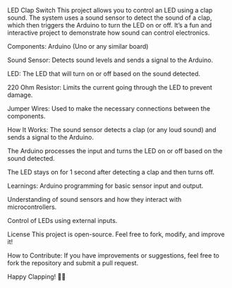 LED Clap Switch
This project allows you to control an LED using a clap sound. The system uses a sound sensor to detect the sound of a clap, which then triggers the Arduino to turn the LED on or off. It’s a fun and interactive project to demonstrate how sound can control electronics.

Components:
Arduino (Uno or any similar board)

Sound Sensor: Detects sound levels and sends a signal to the Arduino.

LED: The LED that will turn on or off based on the sound detected.

220 Ohm Resistor: Limits the current going through the LED to prevent damage.

Jumper Wires: Used to make the necessary connections between the components.

How It Works:
The sound sensor detects a clap (or any loud sound) and sends a signal to the Arduino.

The Arduino processes the input and turns the LED on or off based on the sound detected.

The LED stays on for 1 second after detecting a clap and then turns off.

Learnings:
Arduino programming for basic sensor input and output.

Understanding of sound sensors and how they interact with microcontrollers.

Control of LEDs using external inputs.

License
This project is open-source. Feel free to fork, modify, and improve it!

How to Contribute:
If you have improvements or suggestions, feel free to fork the repository and submit a pull request.

Happy Clapping! 👏💡

